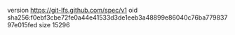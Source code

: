 version https://git-lfs.github.com/spec/v1
oid sha256:f0ebf3cbe72fe0a44e41533d3de1eeb3a48899e86040c76ba77983797e015fed
size 15296
